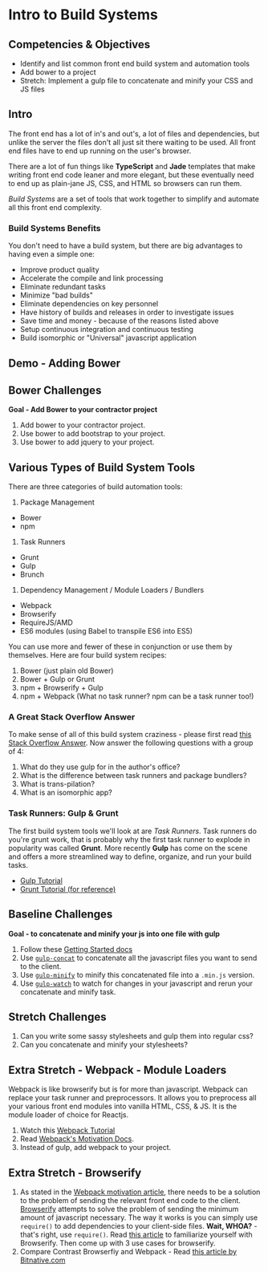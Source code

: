 # Intro to Build Systems

## Competencies & Objectives

  * Identify and list common front end build system and automation tools
  * Add bower to a project
  * Stretch: Implement a gulp file to concatenate and minify your CSS and JS files

## Intro

The front end has a lot of in's and out's, a lot of files and dependencies, but unlike the server the files don't all just sit there waiting to be used. All front end files have to end up running on the user's browser.

There are a lot of fun things like **TypeScript** and **Jade** templates that make writing front end code leaner and more elegant, but these eventually need to end up as plain-jane JS, CSS, and HTML so browsers can run them.

*Build Systems* are a set of tools that work together to simplify and automate all this front end complexity.

### Build Systems Benefits

You don't need to have a build system, but there are big advantages to having even a simple one:

  * Improve product quality
  * Accelerate the compile and link processing
  * Eliminate redundant tasks
  * Minimize "bad builds"
  * Eliminate dependencies on key personnel
  * Have history of builds and releases in order to investigate issues
  * Save time and money - because of the reasons listed above
  * Setup continuous integration and continuous testing
  * Build isomorphic or "Universal" javascript application

## Demo - Adding Bower

## Bower Challenges

**Goal - Add Bower to your contractor project**

1. Add bower to your contractor project.
1. Use bower to add bootstrap to your project.
1. Use bower to add jquery to your project.

## Various Types of Build System Tools

There are three categories of build automation tools:

1. Package Management
  - Bower
  - npm
1. Task Runners
  - Grunt
  - Gulp
  - Brunch
1. Dependency Management / Module Loaders / Bundlers
  - Webpack
  - Browserify
  - RequireJS/AMD
  - ES6 modules (using Babel to transpile ES6 into ES5)

You can use more and fewer of these in conjunction or use them by themselves. Here are four build system recipes:

1. Bower (just plain old Bower)
1. Bower + Gulp or Grunt
1. npm + Browserify + Gulp
1. npm + Webpack (What no task runner? npm can be a task runner too!)

### A Great Stack Overflow Answer

To make sense of all of this build system craziness - please first read [this Stack Overflow Answer](http://stackoverflow.com/questions/33561272/task-runners-gulp-grunt-etc-and-bundlers-webpack-browserify-why-use-toge). Now answer the following questions with a group of 4:

1. What do they use gulp for in the author's office?
1. What is the difference between task runners and package bundlers?
1. What is trans-pilation?
1. What is an isomorphic app?

### Task Runners: Gulp & Grunt

The first build system tools we'll look at are *Task Runners*. Task runners do you're grunt work, that is probably why the first task runner to explode in popularity was called **Grunt**. More recently **Gulp** has come on the scene and offers a more streamlined way to define, organize, and run your build tasks.

* [Gulp Tutorial](https://www.youtube.com/watch?v=LmdT2zhFmn4)
* [Grunt Tutorial (for reference)](https://www.youtube.com/watch?v=TMKj0BxzVgw)

## Baseline Challenges

**Goal - to concatenate and minify your js into one file with gulp**

1. Follow these [Getting Started docs](https://github.com/gulpjs/gulp/blob/master/docs/getting-started.md)
1. Use [`gulp-concat`](https://github.com/contra/gulp-concat) to concatenate all the javascript files you want to send to the client.
1. Use [`gulp-minify`](https://www.npmjs.com/package/gulp-minify) to minify this concatenated file into a `.min.js` version.
1. Use [`gulp-watch`](https://www.npmjs.com/package/gulp-watch) to watch for changes in your javascript and rerun your concatenate and minify task.

## Stretch Challenges

1. Can you write some sassy stylesheets and gulp them into regular css?
1. Can you concatenate and minify your stylesheets?

## Extra Stretch - Webpack - Module Loaders

Webpack is like browserify but is for more than javascript. Webpack can replace your task runner and preprocessors. It allows you to preprocess all your various front end modules into vanilla HTML, CSS, & JS. It is the module loader of choice for Reactjs.

1. Watch this [Webpack Tutorial](https://www.youtube.com/watch?v=9kJVYpOqcVU)
1. Read [Webpack's Motivation Docs](http://webpack.github.io/docs/motivation.html). 
1. Instead of gulp, add webpack to your project.

## Extra Stretch - Browserify

1. As stated in the [Webpack motivation article](http://webpack.github.io/docs/motivation.html), there needs to be a solution to the problem of sending the relevant front end code to the client. [Browserify](http://browserify.org/) attempts to solve the problem of sending the minimum amount of javascript necessary. The way it works is you can simply use `require()` to add dependencies to your client-side files. **Wait, WHOA?** - that's right, use `require()`. Read [this article](http://www.jeromesteunou.net/browserify-why-and-how.html) to familiarize yourself with Browserify. Then come up with 3 use cases for browserify.
1. Compare Contrast Browserfiy and Webpack - Read [this article by Bitnative.com](https://medium.com/@housecor/browserify-vs-webpack-b3d7ca08a0a9#.rfiu01zif)
